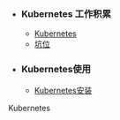 + ### Kubernetes 工作积累
    + [Kubernetes](#Kubernetes使用)
    + [坑位](#坑位)
+ ### Kubernetes使用
    + [Kubernetes安装]()

	


Kubernetes
